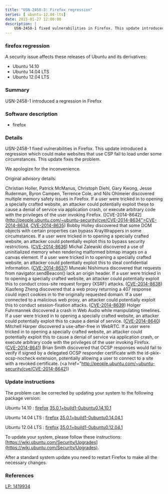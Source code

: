 ```yaml
---
title: "USN-2458-3: Firefox regression"
series: [ ubuntu-12.04-lts]
date: 2015-01-27 12:00:00
description: |
    USN-2458-1 fixed vulnerabilities in Firefox. This update introduced a regression which could make websites that use CSP fail to load under some circumstances. This update fixes the problem.
--- 
```

 
### firefox regression

A security issue affects these releases of Ubuntu and its derivatives:

* Ubuntu 14.10
* Ubuntu 14.04 LTS
* Ubuntu 12.04 LTS

### Summary

USN-2458-1 introduced a regression in Firefox 

### Software description

* firefox 

### Details

USN-2458-1 fixed vulnerabilities in Firefox. This update introduced a regression which could make websites that use CSP fail to load under some circumstances. This update fixes the problem.

We apologize for the inconvenience.

Original advisory details:

 Christian Holler, Patrick McManus, Christoph Diehl, Gary Kwong, Jesse Ruderman, Byron Campen, Terrence Cole, and Nils Ohlmeier discovered multiple memory safety issues in Firefox. If a user were tricked in to opening a specially crafted website, an attacker could potentially exploit these to cause a denial of service via application crash, or execute arbitrary code with the privileges of the user invoking Firefox. ([CVE-2014-8642](http://people.ubuntu.com/~ubuntu-security/cve/CVE-2014-8634">CVE-2014-8634</a>, <a href="http://people.ubuntu.com/~ubuntu-security/cve/CVE-2014-8635">CVE-2014-8635</a>) Bobby Holley discovered that some DOM objects with certain properties can bypass XrayWrappers in some circumstances. If a user were tricked in to opening a specially crafted website, an attacker could potentially exploit this to bypass security restrictions. (<a href="http://people.ubuntu.com/~ubuntu-security/cve/CVE-2014-8636">CVE-2014-8636</a>) Michal Zalewski discovered a use of uninitialized memory when rendering malformed bitmap images on a canvas element. If a user were tricked in to opening a specially crafted website, an attacker could potentially exploit this to steal confidential information. (<a href="http://people.ubuntu.com/~ubuntu-security/cve/CVE-2014-8637">CVE-2014-8637</a>) Muneaki Nishimura discovered that requests from navigator.sendBeacon() lack an origin header. If a user were tricked in to opening a specially crafted website, an attacker could potentially exploit this to conduct cross-site request forgery (XSRF) attacks. (<a href="http://people.ubuntu.com/~ubuntu-security/cve/CVE-2014-8638">CVE-2014-8638</a>) Xiaofeng Zheng discovered that a web proxy returning a 407 response could inject cookies in to the originally requested domain. If a user connected to a malicious web proxy, an attacker could potentially exploit this to conduct session-fixation attacks. (<a href="http://people.ubuntu.com/~ubuntu-security/cve/CVE-2014-8639">CVE-2014-8639</a>) Holger Fuhrmannek discovered a crash in Web Audio while manipulating timelines. If a user were tricked in to opening a specially crafted website, an attacker could potentially exploit this to cause a denial of service. (<a href="http://people.ubuntu.com/~ubuntu-security/cve/CVE-2014-8640">CVE-2014-8640</a>) Mitchell Harper discovered a use-after-free in WebRTC. If a user were tricked in to opening a specially crafted website, an attacker could potentially exploit this to cause a denial of service via application crash, or execute arbitrary code with the privileges of the user invoking Firefox. (<a href="http://people.ubuntu.com/~ubuntu-security/cve/CVE-2014-8641">CVE-2014-8641</a>) Brian Smith discovered that OCSP responses would fail to verify if signed by a delegated OCSP responder certificate with the id-pkix-ocsp-nocheck extension, potentially allowing a user to connect to a site with a revoked certificate. (<a href="http://people.ubuntu.com/~ubuntu-security/cve/CVE-2014-8642)) 

### Update instructions

The problem can be corrected by updating your system to the following package version:

Ubuntu 14.10
 : [firefox](https://launchpad.net/ubuntu/+source/firefox) <span> [35.0.1+build1-0ubuntu0.14.10.1](https://launchpad.net/ubuntu/+source/firefox/35.0.1+build1-0ubuntu0.14.10.1) </span> 

Ubuntu 14.04 LTS
 : [firefox](https://launchpad.net/ubuntu/+source/firefox) <span> [35.0.1+build1-0ubuntu0.14.04.1](https://launchpad.net/ubuntu/+source/firefox/35.0.1+build1-0ubuntu0.14.04.1) </span> 

Ubuntu 12.04 LTS
 : [firefox](https://launchpad.net/ubuntu/+source/firefox) <span> [35.0.1+build1-0ubuntu0.12.04.1](https://launchpad.net/ubuntu/+source/firefox/35.0.1+build1-0ubuntu0.12.04.1) </span> 

To update your system, please follow these instructions: [https://wiki.ubuntu.com/Security/Upgrades](https://wiki.ubuntu.com/Security/Upgrades).

After a standard system update you need to restart Firefox to make all the necessary changes. 

### References

 [LP: 1419934](https://launchpad.net/bugs/1419934)
 

